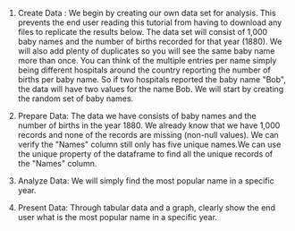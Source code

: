 
1. Create Data : We begin by creating our own data set for analysis. This prevents the end user reading this tutorial from having to download any files to replicate the results below. The data set will consist of 1,000 baby names and the number of births recorded for that year (1880). We will also add plenty of duplicates so you will see the same baby name more than once. You can think of the multiple entries per name simply being different hospitals around the country reporting the number of births per baby name. So if two hospitals reported the baby name "Bob", the data will have two values for the name Bob. We will start by creating the random set of baby names.

2. Prepare Data: The data we have consists of baby names and the number of births in the year 1880. We already know that we have 1,000 records and none of the records are missing (non-null values). We can verify the "Names" column still only has five unique names.We can use the unique property of the dataframe to find all the unique records of the "Names" column.

3. Analyze Data: We will simply find the most popular name in a specific year.

4. Present Data: Through tabular data and a graph, clearly show the end user what is the most popular name in a specific year.
